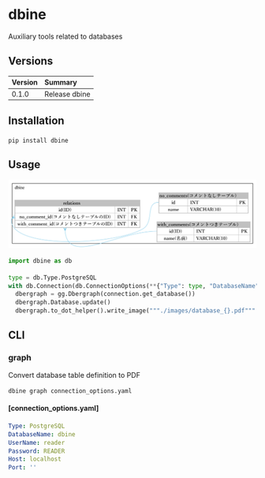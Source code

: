 # dbine
Auxiliary tools related to databases

## Versions

|Version|Summary|
|:--|:--|
|0.1.0|Release dbine|

## Installation
`pip install dbine`

## Usage
![](./images/database_mysql.png)
```python
import dbine as db

type = db.Type.PostgreSQL
with db.Connection(db.ConnectionOptions(**{"Type": type, "DatabaseName": "dbine", "UserName": "reader", "Password": "READER"})) as connection:
  dbergraph = gg.Dbergraph(connection.get_database())
  dbergraph.Database.update()
  dbergraph.to_dot_helper().write_image("""./images/database_{}.pdf""".format(type.name.lower()))
```

## CLI
### graph
Convert database table definition to PDF

`dbine graph connection_options.yaml`

#### [connection_options.yaml]
```yaml
Type: PostgreSQL
DatabaseName: dbine
UserName: reader
Password: READER
Host: localhost
Port: ''
```
